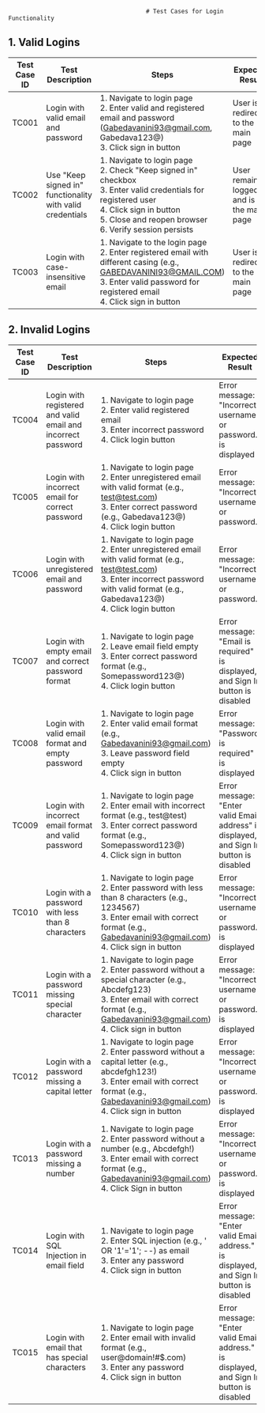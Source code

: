 <!-- # Test Cases for Login Functionality

## 1. Valid Logins

| Test Case ID | Test Description                                          | Steps                                                                                                                                                                                                                | Expected Result                                |
| ------------ | --------------------------------------------------------- | -------------------------------------------------------------------------------------------------------------------------------------------------------------------------------------------------------------------- | ---------------------------------------------- |
| TC001        | Login with valid email and password                       | 1. Navigate to login page<br>2. Enter valid and registered email and password(Gabedavanini93@gmail.com, Gabedava123@)<br>3. Click sign in button                                                                                                             | User is redirected to the main page            |
| TC002        | Use "Keep signed in" functionality with valid credentials |1.Navigate to login page<br>2. Check "Keep signed in" checkbox<br>3. Enter valid credentials for registered user<br>4.Click sign in button<br>3. Close and reopen browser<br>4. Verify session persists                                                                    | User remains logged in and is on the main page |
| TC003        | Login with case-insensitive email                         | 1.Navigate to the login page<br>2. Enter registered email with different casing(using uppercase and lowercase characteres)<br>3.Enter valid password for registered emailr<br>| User is redirected to the main page |

## 2. Invalid Logins

| Test Case ID | Test Description                                             | Steps                                                                                                                                                            | Expected Result                                                                          |
| ------------ | ------------------------------------------------------------ | ---------------------------------------------------------------------------------------------------------------------------------------------------------------- | ---------------------------------------------------------------------------------------- |
| TC004        | Login with registered and valid email and incorrect password | 1. Navigate to login page<br>2.Enter valid registered email<br>3.Enter incorrect password<br>4. Click login button                                                      | Error message:"Incorrect username or password." is displayed                             |
| TC005        | Login with incorrect email for corrected password            | 1.Navigate to login paget<br>2.Enter unregistered email with valid format e.g(test@test.com)<br>3. Enter correct password (e.g "Gabedava123@")<br>3. Click login button                                               | Error message: "Incorrect username or password."                                         |
| TC006        | Login with unregistered email and password                   |1.Navigate to login page<br> 2. Enter unregistered email with valid format(e.g test@test.com)<br>2. Enter incorrect password,with valid format(e.g Gabedava123@) <br>3. Click login button                                         | Error message: "Incorrect username or password."                                         |
| TC007        | Login with empty email and correct password format           |1.Navigae to login page<br> 2. Enter empty email<br>3. Enter correct password format (e.g "Somepassword123@")<br>3. Click login button                                                             | Error message: "Email is required" is displayed  and Sign In button is disabled                                        |
| TC008        | Login with valid email format and empty password             |1.Navigate to login page<br> 2. Enter valid email format(e.g "Gabedavanini93@gmail.com") <br>3. Enter some text in password field(e.g "somepassword" )<br>4.Clear password input<br>5.Click sign in button                                           | Error message: "Password is required" is displayed                                       |
| TC009        | Login with incorrect email format and valid password         |1.Navigate to login page<br> 2. Enter email with incorrect format(e.g "test@test")<br>3. Enter correct password format (e.g "Somepassword123@")<br>3. Click sign in button                              | Error message: "Enter valid Email address" is displayed and "Sign in" button is disabled |
| TC010        | Login with a password with less than 8 characters            |1.Navigate to login page<br> 2. Enter password with less than eigth characters(e.g 1234567,)<br>3. Enter email with correct format (e.g "Gabedavanini93@gmail.com")<br>3. Click sign in button        | Error message: Incorrect username or password. is displayed                                          |
| TC011        | Login with a password missing special character              |1.Navigate to login page<br> 2. Enter password that doesn't have speacial character(e.g Abcdefg123)<br>3. Enter email with correct format (e.g "Gabedavanini93@gmail.com")<br>4. Click sign in button | Error message: Incorrect username or password. is displayed                                        |
| TC012        | Login with a password missing a capital letter               |1.Navigate to login page<br> 2. Enter password that doesn't have a capital letter(e.g abcdefgh123!)<br>3. Enter email with correct format (e.g "Gabedavanini93@gmail.com")<br>4. Click sign in button | Error message: Incorrect username or password.is displayed                                        |
| TC013        | Login with a password missing a number                       |1.Navigate to login page<br> 2. Enter password that doesn't have number(e.g Abcdefgh!)<br>3. Enter email with correct format (e.g "Gabedavanini93@gmail.com")<br>4. Click Sign in button              | Error message: Incorrect username or password.is displayed                                        |
| TC014        | Login with SQL Injection in email field                     |1.Navigate to login page<br>1. Enter ' OR '1'='1'; -- as email<br>2.Enter any password<br> | Error message: Enter valid Email address.  is displayed and sign in button is disabled|
| TC015    | Login with email that has special characters| 1.Navigate to the login page<br>2.Enter email with incorrect format(e.g user@domain!#$.com)<br>3.Enter any password | Error message: Enter valid Email address.  is displayed and sign in button is disabled|
                                         
                                           -->


                                           # Test Cases for Login Functionality

## 1. Valid Logins

| Test Case ID | Test Description                                          | Steps                                                                                                                                                                                                                | Expected Result                                | Actual Result |
| ------------ | --------------------------------------------------------- | -------------------------------------------------------------------------------------------------------------------------------------------------------------------------------------------------------------------- | ---------------------------------------------- | ------------- |
| TC001        | Login with valid email and password                       | 1. Navigate to login page<br>2. Enter valid and registered email and password (Gabedavanini93@gmail.com, Gabedava123@)<br>3. Click sign in button                                                                                                             | User is redirected to the main page            |               |
| TC002        | Use "Keep signed in" functionality with valid credentials | 1. Navigate to login page<br>2. Check "Keep signed in" checkbox<br>3. Enter valid credentials for registered user<br>4. Click sign in button<br>5. Close and reopen browser<br>6. Verify session persists                                                                    | User remains logged in and is on the main page |               |
| TC003        | Login with case-insensitive email                         | 1. Navigate to the login page<br>2. Enter registered email with different casing (e.g., GABEDAVANINI93@GMAIL.COM)<br>3. Enter valid password for registered email<br>4. Click sign in button                                                                 | User is redirected to the main page            |               |

## 2. Invalid Logins

| Test Case ID | Test Description                                             | Steps                                                                                                                                                            | Expected Result                                                                          | Actual Result |
| ------------ | ------------------------------------------------------------ | ---------------------------------------------------------------------------------------------------------------------------------------------------------------- | ---------------------------------------------------------------------------------------- | ------------- |
| TC004        | Login with registered and valid email and incorrect password | 1. Navigate to login page<br>2. Enter valid registered email<br>3. Enter incorrect password<br>4. Click login button                                                      | Error message: "Incorrect username or password." is displayed                             |               |
| TC005        | Login with incorrect email for correct password              | 1. Navigate to login page<br>2. Enter unregistered email with valid format (e.g., test@test.com)<br>3. Enter correct password (e.g., Gabedava123@)<br>4. Click login button                                               | Error message: "Incorrect username or password."                                         |               |
| TC006        | Login with unregistered email and password                   | 1. Navigate to login page<br>2. Enter unregistered email with valid format (e.g., test@test.com)<br>3. Enter incorrect password with valid format (e.g., Gabedava123@)<br>4. Click login button                                         | Error message: "Incorrect username or password."                                         |               |
| TC007        | Login with empty email and correct password format           | 1. Navigate to login page<br>2. Leave email field empty<br>3. Enter correct password format (e.g., Somepassword123@)<br>4. Click login button                                                             | Error message: "Email is required" is displayed, and Sign In button is disabled          |               |
| TC008        | Login with valid email format and empty password             | 1. Navigate to login page<br>2. Enter valid email format (e.g., Gabedavanini93@gmail.com)<br>3. Leave password field empty<br>4. Click sign in button                                           | Error message: "Password is required" is displayed                                       |               |
| TC009        | Login with incorrect email format and valid password         | 1. Navigate to login page<br>2. Enter email with incorrect format (e.g., test@test)<br>3. Enter correct password format (e.g., Somepassword123@)<br>4. Click sign in button                              | Error message: "Enter valid Email address" is displayed, and Sign In button is disabled  |               |
| TC010        | Login with a password with less than 8 characters            | 1. Navigate to login page<br>2. Enter password with less than 8 characters (e.g., 1234567)<br>3. Enter email with correct format (e.g., Gabedavanini93@gmail.com)<br>4. Click sign in button        | Error message: "Incorrect username or password." is displayed                            |               |
| TC011        | Login with a password missing special character              | 1. Navigate to login page<br>2. Enter password without a special character (e.g., Abcdefg123)<br>3. Enter email with correct format (e.g., Gabedavanini93@gmail.com)<br>4. Click sign in button | Error message: "Incorrect username or password." is displayed                            |               |
| TC012        | Login with a password missing a capital letter               | 1. Navigate to login page<br>2. Enter password without a capital letter (e.g., abcdefgh123!)<br>3. Enter email with correct format (e.g., Gabedavanini93@gmail.com)<br>4. Click sign in button | Error message: "Incorrect username or password." is displayed                            |               |
| TC013        | Login with a password missing a number                       | 1. Navigate to login page<br>2. Enter password without a number (e.g., Abcdefgh!)<br>3. Enter email with correct format (e.g., Gabedavanini93@gmail.com)<br>4. Click Sign in button              | Error message: "Incorrect username or password." is displayed                            |               |
| TC014        | Login with SQL Injection in email field                      | 1. Navigate to login page<br>2. Enter SQL injection (e.g., ' OR '1'='1'; --) as email<br>3. Enter any password<br>4. Click sign in button                                                      | Error message: "Enter valid Email address." is displayed, and Sign In button is disabled |               |
| TC015        | Login with email that has special characters                 | 1. Navigate to login page<br>2. Enter email with invalid format (e.g., user@domain!#$.com)<br>3. Enter any password<br>4. Click sign in button                                                  | Error message: "Enter valid Email address." is displayed, and Sign In button is disabled |               |